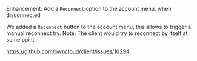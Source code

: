 Enhancement: Add a `Reconnect` option to the account menu, when disconnected

We added a `Reconnect` button to the account menu, this allows to trigger a manual reconnect try.
Note: The client would try to reconnect by itself at some point.

https://github.com/owncloud/client/issues/10294
